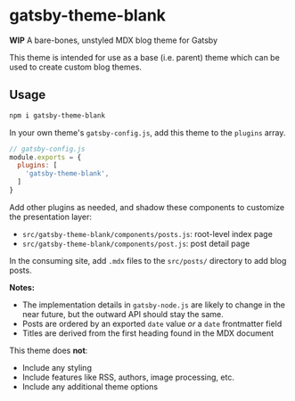 
# gatsby-theme-blank

**WIP** A bare-bones, unstyled MDX blog theme for Gatsby

This theme is intended for use as a base (i.e. parent) theme which can be used to create custom blog themes.

## Usage

```sh
npm i gatsby-theme-blank
```

In your own theme's `gatsby-config.js`, add this theme to the `plugins` array.

```js
// gatsby-config.js
module.exports = {
  plugins: [
    'gatsby-theme-blank',
  ]
}
```

Add other plugins as needed, and shadow these components to customize the presentation layer:

- `src/gatsby-theme-blank/components/posts.js`: root-level index page
- `src/gatsby-theme-blank/components/post.js`: post detail page

In the consuming site, add `.mdx` files to the `src/posts/` directory to add blog posts.

**Notes:**

- The implementation details in `gatsby-node.js` are likely to change in the near future, but the outward API should stay the same.
- Posts are ordered by an exported `date` value *or* a `date` frontmatter field
- Titles are derived from the first heading found in the MDX document

This theme does **not**:

- Include any styling
- Include features like RSS, authors, image processing, etc.
- Include any additional theme options
